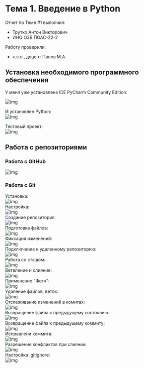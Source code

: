 # Тема 1. Введение в Python
Отчет по Теме #1 выполнил:
- Трутко Антон Викторович
- ИНО ОЗБ ПОАС-22-2


Работу проверили:
- к.э.н., доцент Панов М.А.

## Установка необходимого программного обеспечения
У меня уже установлена IDE PyCharm Community Edition:

![img](https://github.com/fishkabmk/program_engineering/blob/Тема_1/pic/1_1.png)

И установлен Python:  
![img](https://github.com/fishkabmk/program_engineering/blob/Тема_1/pic/1_2.png)

Тестовый проект:  
![img](https://github.com/fishkabmk/program_engineering/blob/Тема_1/pic/1_3.png)

## Работа с репозиториями
### Работа с GitHub

![img](https://github.com/fishkabmk/program_engineering/blob/Тема_1/pic/2_0.png)

### Работа с Git
Установка:  
![img](https://github.com/fishkabmk/program_engineering/blob/Тема_1/pic/2_1.png)  
Настройка:  
![img](https://github.com/fishkabmk/program_engineering/blob/Тема_1/pic/2_2.png)  
Создание репозитория:  
![img](https://github.com/fishkabmk/program_engineering/blob/Тема_1/pic/2_3.png)  
Подготовка файлов:  
![img](https://github.com/fishkabmk/program_engineering/blob/Тема_1/pic/2_4.png)  
Фиксация изменений:  
![img](https://github.com/fishkabmk/program_engineering/blob/Тема_1/pic/2_5.png)  
Подключение к удаленному репозиторию:  
![img](https://github.com/fishkabmk/program_engineering/blob/Тема_1/pic/2_6.png)  
Работа со стэшом:  
![img](https://github.com/fishkabmk/program_engineering/blob/Тема_1/pic/2_6_1.png)  
Ветвление и слияние:  
![img](https://github.com/fishkabmk/program_engineering/blob/Тема_1/pic/2_7.png)  
Применение "Фетч":  
![img](https://github.com/fishkabmk/program_engineering/blob/Тема_1/pic/2_8.png)  
Удаление файлов, веток:  
![img](https://github.com/fishkabmk/program_engineering/blob/Тема_1/pic/2_9.png)  
Отслеживание изменений в комитах:  
![img](https://github.com/fishkabmk/program_engineering/blob/Тема_1/pic/2_10.png)    
Возвращение файла к предыдущему состоянию:  
![img](https://github.com/fishkabmk/program_engineering/blob/Тема_1/pic/2_11.png)  
Возвращение файла к предыдущему коммиту:  
![img](https://github.com/fishkabmk/program_engineering/blob/Тема_1/pic/2_12.png)  
Исправлени коммита:  
![img](https://github.com/fishkabmk/program_engineering/blob/Тема_1/pic/2_13.png)  
Разрешение конфликтов при слиянии:  
![img](https://github.com/fishkabmk/program_engineering/blob/Тема_1/pic/2_14.png)  
Настройка .gitignore:  
![img](https://github.com/fishkabmk/program_engineering/blob/Тема_1/pic/2_15.png)  